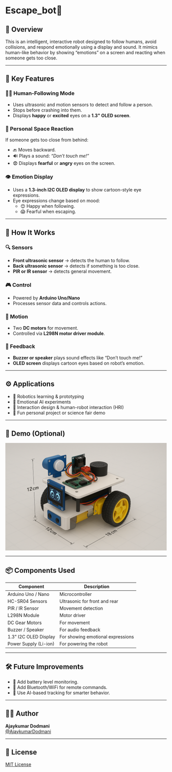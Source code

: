 # Escape_bot🤖

## 📌 Overview  
This is an intelligent, interactive robot designed to follow humans, avoid collisions, and respond emotionally using a display and sound. It mimics human-like behavior by showing “emotions” on a screen and reacting when someone gets too close.

---

## 🧠 Key Features

### 🏃‍♂️ Human-Following Mode
- Uses ultrasonic and motion sensors to detect and follow a person.
- Stops before crashing into them.
- Displays **happy** or **excited** eyes on a **1.3" OLED screen**.

### 🚫 Personal Space Reaction
If someone gets too close from behind:
- 🔙 Moves backward.
- 🔊 Plays a sound: _“Don’t touch me!”_
- 😨 Displays **fearful** or **angry** eyes on the screen.

### 👁️ Emotion Display
- Uses a **1.3-inch I2C OLED display** to show cartoon-style eye expressions.
- Eye expressions change based on mood:
  - 😊 Happy when following.
  - 😱 Fearful when escaping.

---

## 🔧 How It Works

### 🔍 Sensors
- **Front ultrasonic sensor** → detects the human to follow.
- **Back ultrasonic sensor** → detects if something is too close.
- **PIR or IR sensor** → detects general movement.

### 🎮 Control
- Powered by **Arduino Uno/Nano**
- Processes sensor data and controls actions.

### 🔄 Motion
- Two **DC motors** for movement.
- Controlled via **L298N motor driver module**.

### 📣 Feedback
- **Buzzer or speaker** plays sound effects like “Don’t touch me!”
- **OLED screen** displays cartoon eyes based on robot’s emotion.

---

## ⚙️ Applications
- 🤖 Robotics learning & prototyping
- 🧪 Emotional AI experiments
- 🎨 Interaction design & human-robot interaction (HRI)
- 🎡 Fun personal project or science fair demo

---

## 📸 Demo (Optional)
_![alt text](image.png)_

---

## 📦 Components Used
| Component              | Description                          |
|------------------------|--------------------------------------|
| Arduino Uno / Nano     | Microcontroller                      |
| HC-SR04 Sensors        | Ultrasonic for front and rear       |
| PIR / IR Sensor        | Movement detection                  |
| L298N Module           | Motor driver                         |
| DC Gear Motors         | For movement                         |
| Buzzer / Speaker       | For audio feedback                   |
| 1.3" I2C OLED Display  | For showing emotional expressions    |
| Power Supply (Li-ion)  | For powering the robot               |

---

## 🛠 Future Improvements
- 🔋 Add battery level monitoring.
- 📡 Add Bluetooth/WiFi for remote commands.
- 🧠 Use AI-based tracking for smarter behavior.

---

## 🙋‍♂️ Author
**Ajaykumar Dodmani**  
[@AjaykumarDodmani](https://github.com/Ajaykumar-dodmani)

---

## 📜 License
[MIT License](https://choosealicense.com/licenses/mit/)

